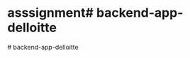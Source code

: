 # asssignment#   b a c k e n d - a p p - d e l l o i t t e  
 #   b a c k e n d - a p p - d e l l o i t t e  
 